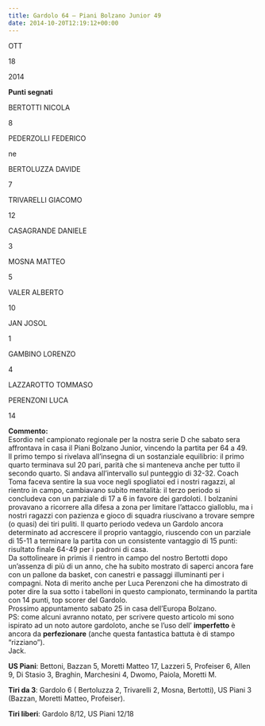 ```yaml
---
title: Gardolo 64 – Piani Bolzano Junior 49
date: 2014-10-20T12:19:12+00:00
---
```

OTT

18

2014

**Punti segnati**

BERTOTTI NICOLA

8

PEDERZOLLI FEDERICO

ne

BERTOLUZZA DAVIDE

7

TRIVARELLI GIACOMO

12

CASAGRANDE DANIELE

3

MOSNA MATTEO

5

VALER ALBERTO

10

JAN JOSOL

1

GAMBINO LORENZO

4

LAZZAROTTO TOMMASO

PERENZONI LUCA

14

**Commento:**  
Esordio nel campionato regionale per la nostra serie D che sabato sera affrontava in casa il Piani Bolzano Junior, vincendo la partita per 64 a 49.  
Il primo tempo si rivelava all’insegna di un sostanziale equilibrio: il primo quarto terminava sul 20 pari, parità che si manteneva anche per tutto il secondo quarto. Si andava all’intervallo sul punteggio di 32-32. Coach Toma faceva sentire la sua voce negli spogliatoi ed i nostri ragazzi, al rientro in campo, cambiavano subito mentalità: il terzo periodo si concludeva con un parziale di 17 a 6 in favore dei gardoloti. I bolzanini provavano a ricorrere alla difesa a zona per limitare l’attacco gialloblu, ma i nostri ragazzi con pazienza e gioco di squadra riuscivano a trovare sempre (o quasi) dei tiri puliti. Il quarto periodo vedeva un Gardolo ancora determinato ad accrescere il proprio vantaggio, riuscendo con un parziale di 15-11 a terminare la partita con un consistente vantaggio di 15 punti: risultato finale 64-49 per i padroni di casa.  
Da sottolineare in primis il rientro in campo del nostro Bertotti dopo un’assenza di più di un anno, che ha subito mostrato di saperci ancora fare con un pallone da basket, con canestri e passaggi illuminanti per i compagni. Nota di merito anche per Luca Perenzoni che ha dimostrato di poter dire la sua sotto i tabelloni in questo campionato, terminando la partita con 14 punti, top scorer del Gardolo.  
Prossimo appuntamento sabato 25 in casa dell’Europa Bolzano.  
PS: come alcuni avranno notato, per scrivere questo articolo mi sono ispirato ad un noto autore gardoloto, anche se l’uso dell’ **imperfetto** è ancora da **perfezionare** (anche questa fantastica battuta è di stampo “rizziano”).  
Jack.

**US Piani**: Bettoni, Bazzan 5, Moretti Matteo 17, Lazzeri 5, Profeiser 6, Allen 9, Di Stasio 3, Braghin, Marchesini 4, Dwomo, Paiola, Moretti M.

**Tiri da 3**: Gardolo 6 ( Bertoluzza 2, Trivarelli 2, Mosna, Bertotti), US Piani 3 (Bazzan, Moretti Matteo, Profeiser).

**Tiri liberi**: Gardolo 8/12, US Piani 12/18